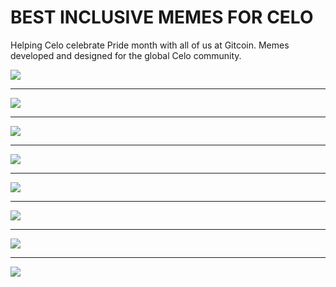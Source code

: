 # BEST INCLUSIVE MEMES FOR CELO

Helping Celo celebrate Pride month with all of us at Gitcoin.
Memes developed and designed for the global Celo community.


![](celo-meme-1-love-is-too-beautiful.png)

---

![](celo-meme-2-mobile-by-birth.png)

---

![](celo-meme-3-coming-out-mobile-first.png)

---

![](celo-meme-4-inclusive-money.png)

---

![](celo-meme-5-make-a-difference.png)

---

![](celo-meme-6-design-for-all.png)

---

![](celo-meme-7-lesbian-gay-mobile.png)

---

![](celo-meme-8-authentic-inclusive-celo.png)